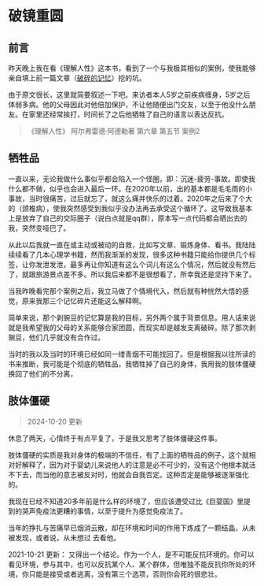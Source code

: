 # 破镜重圆

## 前言

昨天晚上我在看《理解人性》这本书，看到了一个与我极其相似的案例，使我能够亲自填上前一篇文章（[破碎的记忆](./2024-06-30-破碎的记忆.md)）挖的坑。

由于原文很长，这里就简要叙述一下吧。来访者本人5岁之前疾病缠身，5岁之后体弱多病。他的父母因此对他倍加保护，不让他随便出门交友，以至于他没什么朋友。在家里还经常挨打，时间长了之后他牺牲了自己的语言以表达反抗。

> 《理解人性》 阿尔弗雷德·阿德勒著 第六章 第五节 案例2

## 牺牲品

一直以来，无论我做什么事似乎都会陷入一个怪圈，即：沉迷-疲劳-事故。即使我什么都不做，似乎也会进入最后一环。在2020年以前，出的基本都是毛毛雨的小事故，当时很痛苦，过后就忘了，就这么痛并快乐的过着。2020年之后来了个大的（颈椎病），使我突然感受到我似乎没办法再去承受这个循环了。这导致我基本上是放弃了自己的交际圈子（说白点就是qq群），原本写一点代码都会晒出去的我，突然变哑巴了。

从此以后我就一直在或主动或被动的自救，比如写文章、锻炼身体、看书。我陆陆续续看了几本心理学书籍，然而我渐渐的发现，很多这种书籍只能给你提供几个标签，让你发泄发泄，最多再让你知道有这么个词儿有这么个情况，然后就没有然后了，就跟旅游景点差不多。所以我后来都不是很想看了，所幸我还是坚持下来了。

当我昨晚看完那个案例之后，我立马做了个情境代入，然后就有种恍然大悟的感觉，原来我那三个记忆碎片还能这么解释啊。

简单来说，那个剥豌豆的记忆算是我的目标，另外两个属于背景信息。用人话来说就是我希望我的父母的关系能够合家团圆，而现实却是越发支离破碎。除了那次剥豌豆，他们几乎就没有合作过。

当时的我以及当时的环境已经如同一缕青烟不可能找回了。但是根据我以往所读的书来推断，我可能是个彻底的牺牲品，我牺牲掉了自己的身体，我用我的肢体僵硬换回了他们的不分离，

## 肢体僵硬

> 2024-10-20 更新

休息了两天，心情终于有点平复了，于是我又思考了肢体僵硬这件事。

肢体僵硬的实质是我对身体的极端的不信任，有了上面的牺牲品的例子，这个就相对好解释了，因为对于婴幼儿来说他人的注意是必不可少的，没有这个他根本就活不下去，而当他的意志被反对时，他就会自我否定。这种否定是能够被逐渐强化的。

我现在已经不知道20多年前是什么样的环境了，但应该遭受过比《巨婴国》里提到的哭声免疫法更糟的事情，以至于提升为感觉免疫法了。

当年的挣扎与苦痛早已烟消云散，却在环境和时间的作用下炼成了一颗结晶，从未被发现，或者说，从未想过 去看他。

2021-10-21 更新： 又得出一个结论。作为一个人，是不可能反抗环境的。你可以看见环境，参与其中，也可以反抗某个人、某个群体，但唯独不能反抗你所处的环境，你只能是接受或者逃离，没有第三个选项，否则你会死的很悲壮。

